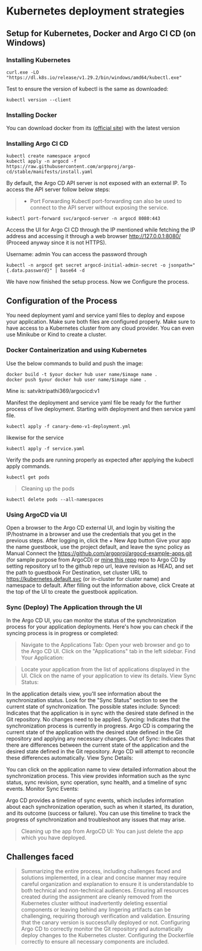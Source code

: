 # Kubernetes deployment strategies
## Setup for Kubernetes, Docker and Argo CI CD (on Windows)

### Installing Kubernetes
```
curl.exe -LO "https://dl.k8s.io/release/v1.29.2/bin/windows/amd64/kubectl.exe"
```
Test to ensure the version of kubectl is the same as downloaded:
```
kubectl version --client
```
### Installing Docker
You can download docker from its ([official site](https://www.docker.com/products/docker-desktop/)) with the latest version 

### Installing Argo CI CD
```
kubectl create namespace argocd
kubectl apply -n argocd -f https://raw.githubusercontent.com/argoproj/argo-cd/stable/manifests/install.yaml
```
By default, the Argo CD API server is not exposed with an external IP. To access the API server follow below steps:
> - Port Forwarding
Kubectl port-forwarding can also be used to connect to the API server without exposing the service.
```
kubectl port-forward svc/argocd-server -n argocd 8080:443
```
Access the UI for Argo CI CD through the IP mentioned while fetching the IP address and accessing it through a web browser http://127.0.0.1:8080/ (Proceed anyway since it is not HTTPS).

Username: admin
You can access the password through 
```
kubectl -n argocd get secret argocd-initial-admin-secret -o jsonpath="{.data.password}" | base64 -d
```
We have now finished the setup process. Now we Configure the process.

## Configuration of the Process
You need deployment yaml and service yaml files to deploy and expose your application. Make sure both files are configured properly. Make sure to have access to a Kubernetes cluster from any cloud provider. You can even use Minikube or Kind to create a cluster.

### Docker Containerization and using Kubernetes
Use the below commands to build and push the image:
```
docker build -t $your docker hub user name/$image name .
docker push $your docker hub user name/$image name .

```
Mine is: satviktripathi369/argocicd:v1

Manifest the deployment and service yaml file be ready for the further process of live deployment. Starting with deployment and then service yaml file.
```
kubectl apply -f canary-demo-v1-deployment.yml
```
likewise for the service

```
kubectl apply -f service.yaml
```
Verify the pods are running properly as expected after applying the kubectl apply commands.
```
kubectl get pods
```
> Cleaning up the pods
```
kubectl delete pods --all-namespaces
```

### Using ArgoCD via UI
Open a browser to the Argo CD external UI, and login by visiting the IP/hostname in a browser and use the credentials that you get in the previous steps.
After logging in, click the + New App button
Give your app the name guestbook, use the project default, and leave the sync policy as Manual
Connect the https://github.com/argoproj/argocd-example-apps.git (for sample purpose from ArgoCD) or [mine this repo](https://github.com/satviktripathi369/argocdai.git) repo to Argo CD by setting repository url to the github repo url, leave revision as HEAD, and set the path to guestbook
For Destination, set cluster URL to https://kubernetes.default.svc (or in-cluster for cluster name) and namespace to default.
After filling out the information above, click Create at the top of the UI to create the guestbook application.

### Sync (Deploy) The Application through the UI

In the Argo CD UI, you can monitor the status of the synchronization process for your application deployments. Here's how you can check if the syncing process is in progress or completed:

> Navigate to the Applications Tab: Open your web browser and go to the Argo CD UI.
> Click on the "Applications" tab in the left sidebar.
> Find Your Application:

> Locate your application from the list of applications displayed in the UI.
> Click on the name of your application to view its details.
> View Sync Status:

In the application details view, you'll see information about the synchronization status.
Look for the "Sync Status" section to see the current state of synchronization.
The possible states include:
Synced: Indicates that the application is in sync with the desired state defined in the Git repository. No changes need to be applied.
Syncing: Indicates that the synchronization process is currently in progress. Argo CD is comparing the current state of the application with the desired state defined in the Git repository and applying any necessary changes.
Out of Sync: Indicates that there are differences between the current state of the application and the desired state defined in the Git repository. Argo CD will attempt to reconcile these differences automatically.
View Sync Details:

You can click on the application name to view detailed information about the synchronization process.
This view provides information such as the sync status, sync revision, sync operation, sync health, and a timeline of sync events.
Monitor Sync Events:

Argo CD provides a timeline of sync events, which includes information about each synchronization operation, such as when it started, its duration, and its outcome (success or failure).
You can use this timeline to track the progress of synchronization and troubleshoot any issues that may arise.

> Cleaning up the app from ArgoCD UI: You can just delete the app which you have deployed.

## Challenges faced
> Summarizing the entire process, including challenges faced and solutions implemented, in a clear and concise manner may require careful organization and explanation to ensure it is understandable to both technical and non-technical audiences.
> Ensuring all resources created during the assignment are cleanly removed from the Kubernetes cluster without inadvertently deleting essential components or leaving behind any lingering artifacts can be challenging, requiring thorough verification and validation.
> Ensuring that the canary version is successfully deployed or not.
> Configuring Argo CD to correctly monitor the Git repository and automatically deploy changes to the Kubernetes cluster.
> Configuring the Dockerfile correctly to ensure all necessary components are included.
